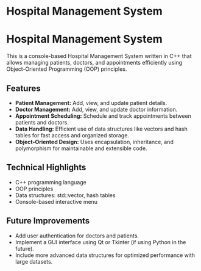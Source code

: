 # Hospital Management System
# Hospital Management System

This is a console-based Hospital Management System written in C++ that allows managing patients, doctors, and appointments efficiently using Object-Oriented Programming (OOP) principles.

## Features
- **Patient Management:** Add, view, and update patient details.
- **Doctor Management:** Add, view, and update doctor information.
- **Appointment Scheduling:** Schedule and track appointments between patients and doctors.
- **Data Handling:** Efficient use of data structures like vectors and hash tables for fast access and organized storage.
- **Object-Oriented Design:** Uses encapsulation, inheritance, and polymorphism for maintainable and extensible code.

## Technical Highlights
- C++ programming language
- OOP principles
- Data structures: std::vector, hash tables
- Console-based interactive menu

## Future Improvements
- Add user authentication for doctors and patients.
- Implement a GUI interface using Qt or Tkinter (if using Python in the future).
- Include more advanced data structures for optimized performance with large datasets.
